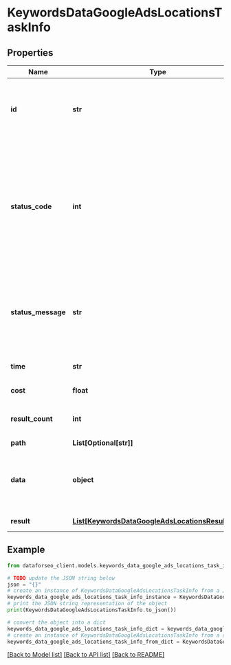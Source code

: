 # KeywordsDataGoogleAdsLocationsTaskInfo


## Properties

Name | Type | Description | Notes
------------ | ------------- | ------------- | -------------
**id** | **str** | task identifier unique task identifier in our system in the UUID format | [optional] 
**status_code** | **int** | status code of the task generated by DataForSEO, can be within the following range: 10000-60000 you can find the full list of the response codes here | [optional] 
**status_message** | **str** | informational message of the task you can find the full list of general informational messages here | [optional] 
**time** | **str** | execution time, seconds | [optional] 
**cost** | **float** | total tasks cost, USD | [optional] 
**result_count** | **int** | number of elements in the result array | [optional] 
**path** | **List[Optional[str]]** | URL path | [optional] 
**data** | **object** | contains the same parameters that you specified in the POST request | [optional] 
**result** | [**List[KeywordsDataGoogleAdsLocationsResultInfo]**](KeywordsDataGoogleAdsLocationsResultInfo.md) | array of results | [optional] 

## Example

```python
from dataforseo_client.models.keywords_data_google_ads_locations_task_info import KeywordsDataGoogleAdsLocationsTaskInfo

# TODO update the JSON string below
json = "{}"
# create an instance of KeywordsDataGoogleAdsLocationsTaskInfo from a JSON string
keywords_data_google_ads_locations_task_info_instance = KeywordsDataGoogleAdsLocationsTaskInfo.from_json(json)
# print the JSON string representation of the object
print(KeywordsDataGoogleAdsLocationsTaskInfo.to_json())

# convert the object into a dict
keywords_data_google_ads_locations_task_info_dict = keywords_data_google_ads_locations_task_info_instance.to_dict()
# create an instance of KeywordsDataGoogleAdsLocationsTaskInfo from a dict
keywords_data_google_ads_locations_task_info_from_dict = KeywordsDataGoogleAdsLocationsTaskInfo.from_dict(keywords_data_google_ads_locations_task_info_dict)
```
[[Back to Model list]](../README.md#documentation-for-models) [[Back to API list]](../README.md#documentation-for-api-endpoints) [[Back to README]](../README.md)


